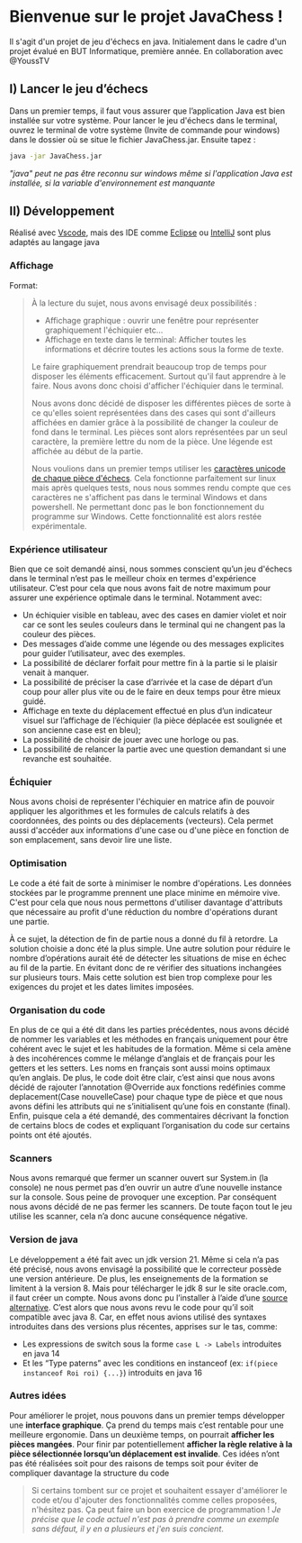 # Bienvenue sur le projet JavaChess !
Il s'agit d'un projet de jeu d'échecs en java. Initialement dans le cadre d'un projet évalué en BUT Informatique, première année.
En collaboration avec @YoussTV

## I) Lancer le jeu d’échecs
Dans un premier temps, il faut vous assurer que l’application Java est bien installée sur votre système.
Pour lancer le jeu d'échecs dans le terminal, ouvrez le terminal de votre système (Invite de commande pour windows) dans le dossier où se situe le fichier JavaChess.jar.
Ensuite tapez :
```bash
java -jar JavaChess.jar
```
*"java" peut ne pas être reconnu sur windows même si l'application Java est installée, si la variable d'environnement est manquante*

## II) Développement
Réalisé avec [Vscode](https://code.visualstudio.com/), mais des IDE comme [Eclipse](https://www.eclipse.org/downloads/) ou [IntelliJ](https://www.jetbrains.com/idea/) sont plus adaptés au langage java

### Affichage
Format:
> À la lecture du sujet, nous avons envisagé deux possibilités :
> - Affichage graphique : ouvrir une fenêtre pour représenter graphiquement l'échiquier etc...
> - Affichage en texte dans le terminal: Afficher toutes les informations et décrire toutes les actions sous la forme de texte.
> 
> Le faire graphiquement prendrait beaucoup trop de temps pour disposer les éléments efficacement. Surtout qu'il faut apprendre à le faire. Nous avons donc choisi d'afficher l'échiquier dans le terminal.
> 
> Nous avons donc décidé de disposer les différentes pièces de sorte à ce qu'elles soient représentées dans des cases qui sont d'ailleurs affichées en damier grâce à la possibilité de changer la couleur de fond dans le terminal.
> Les pièces sont alors représentées par un seul caractère, la première lettre du nom de la pièce. Une légende est affichée au début de la partie.
> 
> Nous voulions dans un premier temps utiliser les [caractères unicode de chaque pièce d'échecs](https://fr.wikipedia.org/wiki/Symboles_d%27%C3%A9checs_en_Unicode). Cela fonctionne parfaitement sur linux mais après quelques tests, nous nous sommes rendu compte que ces caractères ne s'affichent pas dans le terminal Windows et dans powershell. Ne permettant donc pas le bon fonctionnement du programme sur Windows. Cette fonctionnalité est alors restée expérimentale.

### Expérience utilisateur

Bien que ce soit demandé ainsi, nous sommes conscient qu’un jeu d'échecs dans le terminal n’est pas le meilleur choix en termes d'expérience utilisateur. C’est pour cela que nous avons fait de notre maximum pour assurer une expérience optimale dans le terminal.
Notamment avec:
- Un échiquier visible en tableau, avec des cases en damier violet et noir car ce sont les seules couleurs dans le terminal qui ne changent pas la couleur des pièces.
- Des messages d’aide comme une légende ou des messages explicites pour guider l’utilisateur, avec des exemples.
- La possibilité de déclarer forfait pour mettre fin à la partie si le plaisir venait à manquer.
- La possibilité de préciser la case d’arrivée et la case de départ d’un coup pour aller plus vite ou de le faire en deux temps pour être mieux guidé.
- Affichage en texte du déplacement effectué en plus d’un indicateur visuel sur l’affichage de l’échiquier (la pièce déplacée est soulignée et son ancienne case est en bleu);
- La possibilité de choisir de jouer avec une horloge ou pas.
- La possibilité de relancer la partie avec une question demandant si une revanche est souhaitée.

### Échiquier

Nous avons choisi de représenter l'échiquier en matrice afin de pouvoir appliquer les algorithmes et les formules de calculs relatifs à des coordonnées, des points ou des déplacements (vecteurs).
Cela permet aussi d'accéder aux informations d'une case ou d'une pièce en fonction de son emplacement, sans devoir lire une liste.

### Optimisation

Le code a été fait de sorte à minimiser le nombre d'opérations.
Les données stockées par le programme prennent une place minime en mémoire vive. C'est pour cela que nous nous permettons d'utiliser davantage d'attributs que nécessaire au profit d'une réduction du nombre d'opérations durant une partie.

À ce sujet, la détection de fin de partie nous a donné du fil à retordre. La solution choisie a donc été la plus simple. Une autre solution pour réduire le nombre d’opérations aurait été de détecter les situations de mise en échec au fil de la partie. En évitant donc de re vérifier des situations inchangées sur plusieurs tours. Mais cette solution est bien trop complexe pour les exigences du projet et les dates limites imposées.

### Organisation du code

En plus de ce qui a été dit dans les parties précédentes, nous avons décidé de nommer les variables et les méthodes en français uniquement pour être cohérent avec le sujet et les habitudes de la formation. Même si cela amène à des incohérences comme le mélange d’anglais et de français pour les getters et les setters. Les noms en français sont aussi moins optimaux qu’en anglais.
De plus, le code doit être clair, c’est ainsi que nous avons décidé de rajouter l’annotation @Override aux fonctions redéfinies comme deplacement(Case nouvelleCase) pour chaque type de pièce et que nous avons défini les attributs qui ne s’initialisent qu’une fois en constante (final). 
Enfin, puisque cela a été demandé, des commentaires décrivant la fonction de certains blocs de codes et expliquant l’organisation du code sur certains points ont été ajoutés.

### Scanners

Nous avons remarqué que fermer un scanner ouvert sur System.in (la console) ne nous permet pas d’en ouvrir un autre d’une nouvelle instance sur la console. Sous peine de provoquer une exception.
Par conséquent nous avons décidé de ne pas fermer les scanners. De toute façon tout le jeu utilise les scanner, cela n’a donc aucune conséquence négative.


### Version de java

Le développement a été fait avec un jdk version 21. Même si cela n’a pas été précisé, nous avons envisagé la possibilité que le correcteur possède une version antérieure.
De plus, les enseignements de la formation se limitent à la version 8. Mais pour télécharger le jdk 8 sur le site oracle.com, il faut créer un compte. Nous avons donc pu l’installer à l’aide d’une [source alternative](https://github.com/adoptium/temurin8-binaries/releases/).
C’est alors que nous avons revu le code pour qu’il soit compatible avec java 8.
Car, en effet nous avions utilisé des syntaxes introduites dans des versions plus récentes, apprises sur le tas, comme:
- Les expressions de switch sous la forme `case L -> Labels` introduites en java 14
- Et les “Type paterns” avec les conditions en instanceof (ex: `if(piece instanceof Roi roi) {...}`) introduits en java 16


### Autres idées

Pour améliorer le projet, nous pouvons dans un premier temps développer une **interface graphique**. Ça prend du temps mais c’est rentable pour une meilleure ergonomie.
Dans un deuxième temps, on pourrait **afficher les pièces mangées**.
Pour finir par potentiellement **afficher la règle relative à la pièce sélectionnée lorsqu’un déplacement est invalide**.
Ces idées n’ont pas été réalisées soit pour des raisons de temps soit pour éviter de compliquer davantage la structure du code
> Si certains tombent sur ce projet et souhaitent essayer d'améliorer le code et/ou d'ajouter des fonctionnalités comme celles proposées, n'hésitez pas. Ça peut faire un bon exercice de programmation ! *Je précise que le code actuel n'est pas à prendre comme un exemple sans défaut, il y en a plusieurs et j'en suis concient*.
